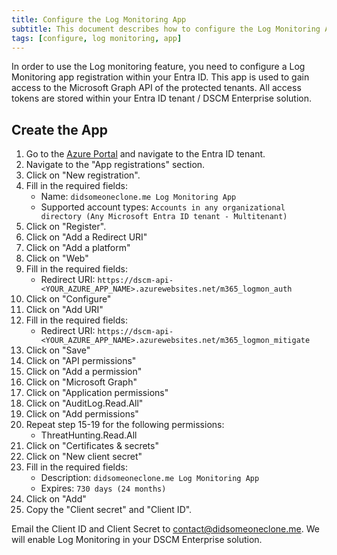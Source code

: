 ```yaml
---
title: Configure the Log Monitoring App
subtitle: This document describes how to configure the Log Monitoring App
tags: [configure, log monitoring, app]
---
```


In order to use the Log monitoring feature, you need to configure a Log Monitoring app registration within your Entra ID. This app is used to gain access to the Microsoft Graph API of the protected tenants. All access tokens are stored within your Entra ID tenant / DSCM Enterprise solution.

## Create the App

1. Go to the [Azure Portal](https://portal.azure.com) and navigate to the Entra ID tenant.
2. Navigate to the "App registrations" section.
3. Click on "New registration".
4. Fill in the required fields:
    - Name: `didsomeoneclone.me Log Monitoring App`
    - Supported account types: `Accounts in any organizational directory (Any Microsoft Entra ID tenant - Multitenant)`
5. Click on "Register".
6. Click on "Add a Redirect URI"
7. Click on "Add a platform"
8. Click on "Web"
9. Fill in the required fields:
    - Redirect URI: `https://dscm-api-<YOUR_AZURE_APP_NAME>.azurewebsites.net/m365_logmon_auth`
10. Click on "Configure"
11. Click on "Add URI"
12. Fill in the required fields:
    - Redirect URI: `https://dscm-api-<YOUR_AZURE_APP_NAME>.azurewebsites.net/m365_logmon_mitigate`
13. Click on "Save"
14. Click on "API permissions"
15. Click on "Add a permission"
16. Click on "Microsoft Graph"
17. Click on "Application permissions"
18. Click on "AuditLog.Read.All"
19. Click on "Add permissions"
20. Repeat step 15-19 for the following permissions:
    - ThreatHunting.Read.All
21. Click on "Certificates & secrets"
22. Click on "New client secret"
23. Fill in the required fields:
    - Description: `didsomeoneclone.me Log Monitoring App`
    - Expires: `730 days (24 months)`
24. Click on "Add"
25. Copy the "Client secret" and "Client ID".

Email the Client ID and Client Secret to contact@didsomeoneclone.me. We will enable Log Monitoring in your DSCM Enterprise solution.
